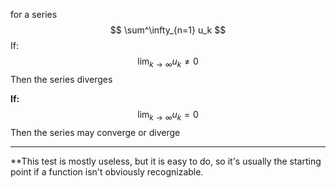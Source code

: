 
for a series
$$
\sum^\infty_{n=1} u_k
$$
If:
$$
\lim_{k\to\infty}u_k\neq0
$$
Then the series diverges

**If:**
$$
\lim_{k\to\infty}u_k=0
$$
Then the series may converge or diverge

---
**This test is mostly useless, but it is easy to do, so it's usually the starting point if a function isn't obviously recognizable. 